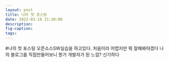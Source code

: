 ```yaml
---
layout: post
title: 나의 첫 포스팅
date: 2022-03-18 21:20:00
description: 
fig-caption: 
tags:
---
```


#나의 첫 포스팅
오픈소스SW실습을 하고있다. 처음이라 어렵지만 뭐 잘해봐야겠다 나의 블로그를 직접만들어보니 뭔가 개발자가 된 느낌? 신기하다
